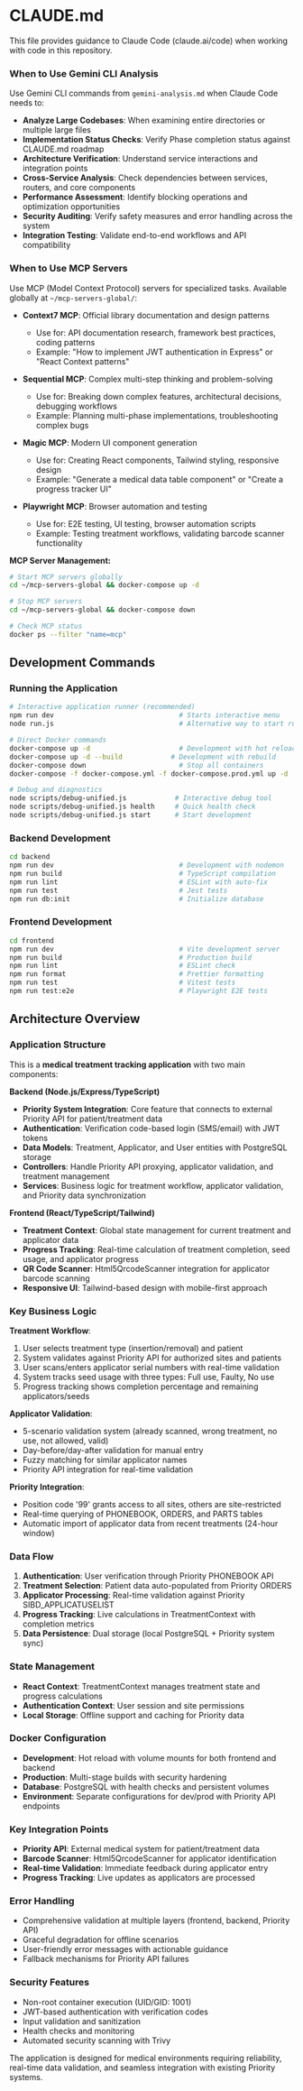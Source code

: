 # CLAUDE.md

This file provides guidance to Claude Code (claude.ai/code) when working with code in this repository.

### **When to Use Gemini CLI Analysis**

Use Gemini CLI commands from `gemini-analysis.md` when Claude Code needs to:

- **Analyze Large Codebases**: When examining entire directories or multiple large files
- **Implementation Status Checks**: Verify Phase completion status against CLAUDE.md roadmap
- **Architecture Verification**: Understand service interactions and integration points
- **Cross-Service Analysis**: Check dependencies between services, routers, and core components
- **Performance Assessment**: Identify blocking operations and optimization opportunities
- **Security Auditing**: Verify safety measures and error handling across the system
- **Integration Testing**: Validate end-to-end workflows and API compatibility

### **When to Use MCP Servers**

Use MCP (Model Context Protocol) servers for specialized tasks. Available globally at `~/mcp-servers-global/`:

- **Context7 MCP**: Official library documentation and design patterns
  - Use for: API documentation research, framework best practices, coding patterns
  - Example: "How to implement JWT authentication in Express" or "React Context patterns"
  
- **Sequential MCP**: Complex multi-step thinking and problem-solving
  - Use for: Breaking down complex features, architectural decisions, debugging workflows
  - Example: Planning multi-phase implementations, troubleshooting complex bugs
  
- **Magic MCP**: Modern UI component generation
  - Use for: Creating React components, Tailwind styling, responsive design
  - Example: "Generate a medical data table component" or "Create a progress tracker UI"
  
- **Playwright MCP**: Browser automation and testing
  - Use for: E2E testing, UI testing, browser automation scripts
  - Example: Testing treatment workflows, validating barcode scanner functionality

**MCP Server Management:**
```bash
# Start MCP servers globally
cd ~/mcp-servers-global && docker-compose up -d

# Stop MCP servers  
cd ~/mcp-servers-global && docker-compose down

# Check MCP status
docker ps --filter "name=mcp"
```

## Development Commands

### Running the Application
```bash
# Interactive application runner (recommended)
npm run dev                               # Starts interactive menu
node run.js                               # Alternative way to start runner

# Direct Docker commands
docker-compose up -d                      # Development with hot reload
docker-compose up -d --build            # Development with rebuild
docker-compose down                       # Stop all containers
docker-compose -f docker-compose.yml -f docker-compose.prod.yml up -d  # Production

# Debug and diagnostics
node scripts/debug-unified.js            # Interactive debug tool
node scripts/debug-unified.js health     # Quick health check
node scripts/debug-unified.js start      # Start development
```

### Backend Development
```bash
cd backend
npm run dev                               # Development with nodemon
npm run build                             # TypeScript compilation
npm run lint                              # ESLint with auto-fix
npm run test                              # Jest tests
npm run db:init                           # Initialize database
```

### Frontend Development
```bash
cd frontend
npm run dev                               # Vite development server
npm run build                             # Production build
npm run lint                              # ESLint check
npm run format                            # Prettier formatting
npm run test                              # Vitest tests
npm run test:e2e                          # Playwright E2E tests
```

## Architecture Overview

### Application Structure
This is a **medical treatment tracking application** with two main components:

**Backend (Node.js/Express/TypeScript)**
- **Priority System Integration**: Core feature that connects to external Priority API for patient/treatment data
- **Authentication**: Verification code-based login (SMS/email) with JWT tokens
- **Data Models**: Treatment, Applicator, and User entities with PostgreSQL storage
- **Controllers**: Handle Priority API proxying, applicator validation, and treatment management
- **Services**: Business logic for treatment workflow, applicator validation, and Priority data synchronization

**Frontend (React/TypeScript/Tailwind)**
- **Treatment Context**: Global state management for current treatment and applicator data
- **Progress Tracking**: Real-time calculation of treatment completion, seed usage, and applicator progress
- **QR Code Scanner**: Html5QrcodeScanner integration for applicator barcode scanning
- **Responsive UI**: Tailwind-based design with mobile-first approach

### Key Business Logic

**Treatment Workflow**:
1. User selects treatment type (insertion/removal) and patient
2. System validates against Priority API for authorized sites and patients
3. User scans/enters applicator serial numbers with real-time validation
4. System tracks seed usage with three types: Full use, Faulty, No use
5. Progress tracking shows completion percentage and remaining applicators/seeds

**Applicator Validation**:
- 5-scenario validation system (already scanned, wrong treatment, no use, not allowed, valid)
- Day-before/day-after validation for manual entry
- Fuzzy matching for similar applicator names
- Priority API integration for real-time validation

**Priority Integration**:
- Position code '99' grants access to all sites, others are site-restricted
- Real-time querying of PHONEBOOK, ORDERS, and PARTS tables
- Automatic import of applicator data from recent treatments (24-hour window)

### Data Flow
1. **Authentication**: User verification through Priority PHONEBOOK API
2. **Treatment Selection**: Patient data auto-populated from Priority ORDERS
3. **Applicator Processing**: Real-time validation against Priority SIBD_APPLICATUSELIST
4. **Progress Tracking**: Live calculations in TreatmentContext with completion metrics
5. **Data Persistence**: Dual storage (local PostgreSQL + Priority system sync)

### State Management
- **React Context**: TreatmentContext manages treatment state and progress calculations
- **Authentication Context**: User session and site permissions
- **Local Storage**: Offline support and caching for Priority data

### Docker Configuration
- **Development**: Hot reload with volume mounts for both frontend and backend
- **Production**: Multi-stage builds with security hardening
- **Database**: PostgreSQL with health checks and persistent volumes
- **Environment**: Separate configurations for dev/prod with Priority API endpoints

### Key Integration Points
- **Priority API**: External medical system for patient/treatment data
- **Barcode Scanner**: Html5QrcodeScanner for applicator identification
- **Real-time Validation**: Immediate feedback during applicator entry
- **Progress Tracking**: Live updates as applicators are processed

### Error Handling
- Comprehensive validation at multiple layers (frontend, backend, Priority API)
- Graceful degradation for offline scenarios
- User-friendly error messages with actionable guidance
- Fallback mechanisms for Priority API failures

### Security Features
- Non-root container execution (UID/GID: 1001)
- JWT-based authentication with verification codes
- Input validation and sanitization
- Health checks and monitoring
- Automated security scanning with Trivy

The application is designed for medical environments requiring reliability, real-time data validation, and seamless integration with existing Priority systems.